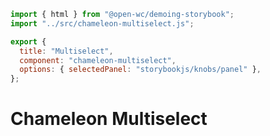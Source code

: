 ```js script
import { html } from "@open-wc/demoing-storybook";
import "../src/chameleon-multiselect.js";

export {
  title: "Multiselect",
  component: "chameleon-multiselect",
  options: { selectedPanel: "storybookjs/knobs/panel" },
};
```

# Chameleon Multiselect
